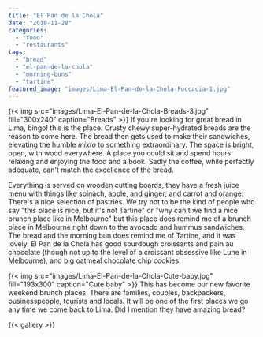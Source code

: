 ```yaml
---
title: "El Pan de la Chola"
date: "2018-11-28"
categories: 
  - "food"
  - "restaurants"
tags: 
  - "bread"
  - "el-pan-de-la-chola"
  - "morning-buns"
  - "tartine"
featured_image: "images/Lima-El-Pan-de-la-Chola-Foccacia-1.jpg"
---
```

{{< img src="images/Lima-El-Pan-de-la-Chola-Breads-3.jpg" fill="300x240" caption="Breads" >}}
If you're looking for great bread in Lima, bingo! this is the
place. Crusty chewy super-hydrated breads are the reason to come
here. The bread then gets used to make their sandwiches, elevating the
humble _mixto_ to something extraordinary. The space is bright, open,
with wood everywhere. A place you could sit and spend hours relaxing
and enjoying the food and a book. Sadly the coffee, while perfectly
adequate, can't match the excellence of the bread.

Everything is served on wooden cutting boards, they have a fresh juice
menu with things like spinach, apple, and ginger; and carrot and
orange. There's a nice selection of pastries. We try not to be the
kind of people who say "this place is nice, but it's not Tartine" or
"why can't we find a nice brunch place like in Melbourne" but this
place does remind me of a brunch place in Melbourne right down to the
avocado and hummus sandwiches. The bread and the morning bun does
remind me of Tartine, and it was lovely. El Pan de la Chola has good
sourdough croissants and pain au chocolate (though not up to the level
of a croissant obsessive like Lune in Melbourne), and big oatmeal
chocolate chip cookies.

{{< img src="images/Lima-El-Pan-de-la-Chola-Cute-baby.jpg" fill="193x300" caption="Cute baby" >}}
This has become our new favorite weekend brunch places. There are
families, couples, backpackers, businesspeople, tourists and
locals. It will be one of the first places we go any time we come back
to Lima. Did I mention they have amazing bread?

{{< gallery >}}
